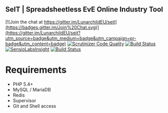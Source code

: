 ## SeIT | Spreadsheetless EvE Online Industry Tool

[![Join the chat at https://gitter.im/LunarchildEU/seit](https://badges.gitter.im/Join%20Chat.svg)](https://gitter.im/LunarchildEU/seit?utm_source=badge&utm_medium=badge&utm_campaign=pr-badge&utm_content=badge)
[![Scrutinizer Code Quality](https://scrutinizer-ci.com/g/LunarchildEU/seit/badges/quality-score.png?b=master)](https://scrutinizer-ci.com/g/LunarchildEU/seit/?branch=master)
[![Build Status](https://scrutinizer-ci.com/g/LunarchildEU/seit/badges/build.png?b=master)](https://scrutinizer-ci.com/g/LunarchildEU/seit/build-status/master)
[![SensioLabsInsight](https://insight.sensiolabs.com/projects/e59c38db-ca82-46da-89b5-5867f8ec30ea/mini.png)](https://insight.sensiolabs.com/projects/e59c38db-ca82-46da-89b5-5867f8ec30ea)
[![Build Status](https://travis-ci.org/LunarchildEU/seit.svg?branch=master)](https://travis-ci.org/LunarchildEU/seit)

# Requirements
* PHP 5.4+
* MySQL / MariaDB
* Redis
* Supervisor
* Git and Shell access
